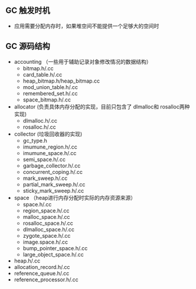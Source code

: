 
## GC 触发时机

- 应用需要分配内存时，如果堆空间不能提供一个足够大的空间时

## GC 源码结构

- accounting （一些用于辅助记录对象修改情况的数据结构）
  - bitmap.h/.cc
  - card_table.h/.cc
  - heap_bitmap.h/heap_bitmap.cc
  - mod_union_table.h/.cc
  - remembered_set.h/.cc
  - space_bitmap.h/.cc
- allocator (负责具体内存分配的实现，目前只包含了 dlmalloc和 rosalloc两种实现)
  - dlmalloc.h/.cc
  - rosalloc.h/.cc
- collector (垃圾回收器的实现)
  - gc_type.h
  - imumune_region.h/.cc
  - imumune_space.h/.cc
  - semi_space.h/.cc
  - garbage_collector.h/.cc
  - concurrent_coping.h/.cc
  - mark_sweep.h/.cc
  - partial_mark_sweep.h/.cc
  - sticky_mark_sweep.h/.cc
- space （heap进行内存分配时实际的内存资源来源）
  - space.h/.cc
  - region_space.h/.cc
  - malloc_space.h/.cc
  - rosalloc_space.h/.cc
  - dlmalloc_space.h/.cc
  - zygote_space.h/.cc
  - image.space.h/.cc
  - bump_pointer_space.h/.cc
  - large_object_space.h/.cc
- heap.h/.cc
- allocation_record.h/.cc
- reference_queue.h/.cc
- reference_processor.h/.cc
